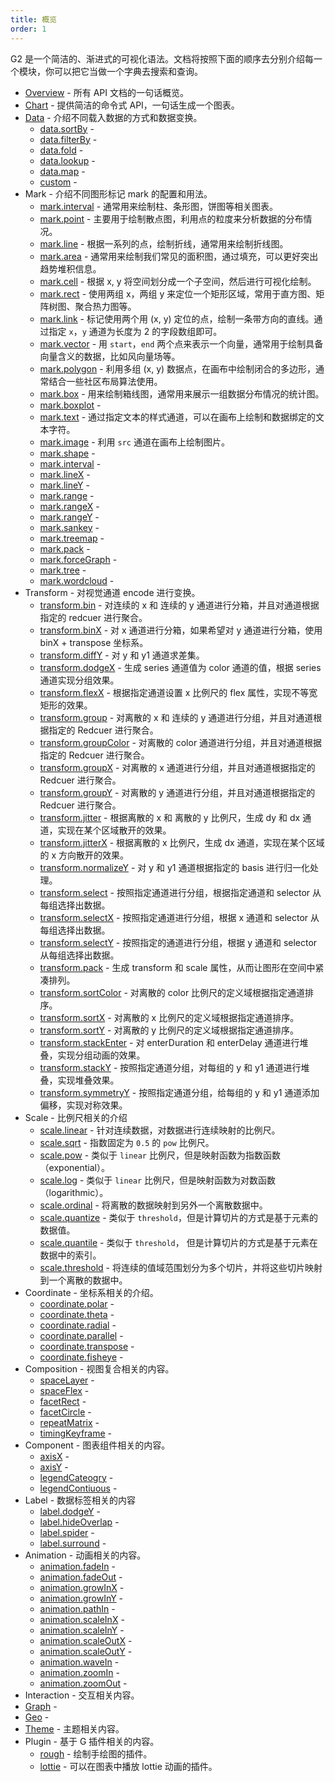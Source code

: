 ```yaml
---
title: 概览
order: 1
---
```


G2 是一个简洁的、渐进式的可视化语法。文档将按照下面的顺序去分别介绍每一个模块，你可以把它当做一个字典去搜索和查询。

* [Overview](./overview) - 所有 API 文档的一句话概览。
* [Chart](./chart) - 提供简洁的命令式 API，一句话生成一个图表。
* [Data](./data/overview) - 介绍不同载入数据的方式和数据变换。
  * [data.sortBy](./scale/sortBy) - 
  * [data.filterBy](./scale/filterBy) - 
  * [data.fold](./scale/fold) - 
  * [data.lookup](./scale/lookup) - 
  * [data.map](./scale/map) - 
  * [custom](./scale/custom) - 
* Mark - 介绍不同图形标记 mark 的配置和用法。
  * [mark.interval](/api/mark/interval) - 通常用来绘制柱、条形图，饼图等相关图表。
  * [mark.point](/api/mark/point) - 主要用于绘制散点图，利用点的粒度来分析数据的分布情况。
  * [mark.line](/api/mark/line) - 根据一系列的点，绘制折线，通常用来绘制折线图。
  * [mark.area](/api/mark/area) - 通常用来绘制我们常见的面积图，通过填充，可以更好突出趋势堆积信息。
  * [mark.cell](/api/mark/cell) - 根据 x, y 将空间划分成一个子空间，然后进行可视化绘制。
  * [mark.rect](/api/mark/rect) - 使用两组 x，两组 y 来定位一个矩形区域，常用于直方图、矩阵树图、聚合热力图等。
  * [mark.link](/api/mark/link) - 标记使用两个用 (x, y) 定位的点，绘制一条带方向的直线。通过指定 `x`，`y` 通道为长度为 2 的字段数组即可。
  * [mark.vector](/api/mark/vector) - 用 `start`，`end` 两个点来表示一个向量，通常用于绘制具备向量含义的数据，比如风向量场等。
  * [mark.polygon](/api/mark/polygon) - 利用多组 (x, y) 数据点，在画布中绘制闭合的多边形，通常结合一些社区布局算法使用。
  * [mark.box](/api/mark/box) - 用来绘制箱线图，通常用来展示一组数据分布情况的统计图。
  * [mark.boxplot](./mark/boxplot) - 
  * [mark.text](/api/mark/text) - 通过指定文本的样式通道，可以在画布上绘制和数据绑定的文本字符。
  * [mark.image](/api/mark/image) - 利用 `src` 通道在画布上绘制图片。
  * [mark.shape](./mark/shape) - 
  * [mark.interval](./mark/interval) - 
  * [mark.lineX](./mark/lineX) - 
  * [mark.lineY](./mark/lineY) - 
  * [mark.range](./mark/range) - 
  * [mark.rangeX](./mark/rangeX) - 
  * [mark.rangeY](./mark/rangeY) - 
  * [mark.sankey](./mark/sankey) - 
  * [mark.treemap](./mark/treemap) - 
  * [mark.pack](./mark/pack) - 
  * [mark.forceGraph](./mark/forceGraph) - 
  * [mark.tree](./mark/tree) - 
  * [mark.wordcloud](./mark/wordcloud) - 
* Transform - 对视觉通道 encode 进行变换。
  * [transform.bin](./transform/bin) - 对连续的 x 和 连续的 y 通道进行分箱，并且对通道根据指定的 redcuer 进行聚合。
  * [transform.binX](./transform/binX) - 对 x 通道进行分箱，如果希望对 y 通道进行分箱，使用 binX + transpose 坐标系。
  * [transform.diffY](./transform/diffY) - 对 y 和 y1 通道求差集。
  * [transform.dodgeX](./transform/dodgeX) - 生成 series 通道值为 color 通道的值，根据 series 通道实现分组效果。
  * [transform.flexX](./transform/flexX) - 根据指定通道设置 x 比例尺的 flex 属性，实现不等宽矩形的效果。
  * [transform.group](./transform/group) - 对离散的 x 和 连续的 y 通道进行分组，并且对通道根据指定的 Redcuer 进行聚合。
  * [transform.groupColor](./transform/groupColor) - 对离散的 color 通道进行分组，并且对通道根据指定的 Redcuer 进行聚合。
  * [transform.groupX](./transform/groupX) - 对离散的 x 通道进行分组，并且对通道根据指定的 Redcuer 进行聚合。
  * [transform.groupY](./transform/groupY) - 对离散的 y 通道进行分组，并且对通道根据指定的 Redcuer 进行聚合。
  * [transform.jitter](./transform/jitter) - 根据离散的 x 和 离散的 y 比例尺，生成 dy 和 dx 通道，实现在某个区域散开的效果。
  * [transform.jitterX](./transform/jitterX) - 根据离散的 x 比例尺，生成 dx 通道，实现在某个区域的 x 方向散开的效果。
  * [transform.normalizeY](./transform/normalizeY) - 对 y 和 y1 通道根据指定的 basis 进行归一化处理。
  * [transform.select](./transform/select) - 按照指定通道进行分组，根据指定通道和 selector 从每组选择出数据。
  * [transform.selectX](./transform/selectX) - 按照指定通道进行分组，根据 x 通道和 selector 从每组选择出数据。
  * [transform.selectY](./transform/selectY) - 按照指定的通道进行分组，根据 y 通道和 selector 从每组选择出数据。
  * [transform.pack](./transform/pack) - 生成 transform 和 scale 属性，从而让图形在空间中紧凑排列。
  * [transform.sortColor](./transform/sortColor) - 对离散的 color 比例尺的定义域根据指定通道排序。
  * [transform.sortX](./transform/sortX) - 对离散的 x 比例尺的定义域根据指定通道排序。
  * [transform.sortY](./transform/sortY) - 对离散的 y 比例尺的定义域根据指定通道排序。
  * [transform.stackEnter](./transform/stackEnter) - 对 enterDuration 和 enterDelay 通道进行堆叠，实现分组动画的效果。
  * [transform.stackY](./transform/stackY) - 按照指定通道分组，对每组的 y 和 y1 通道进行堆叠，实现堆叠效果。
  * [transform.symmetryY](./transform/symmetryY) - 按照指定通道分组，给每组的 y 和 y1 通道添加偏移，实现对称效果。
* Scale - 比例尺相关的介绍
  * [scale.linear](/api/scale/linear) - 针对连续数据，对数据进行连续映射的比例尺。
  * [scale.sqrt](./scale/sqrt) - 指数固定为 `0.5` 的 `pow` 比例尺。
  * [scale.pow](./scale/pow) - 类似于 `linear` 比例尺，但是映射函数为指数函数（exponential）。
  * [scale.log](./scale/log) - 类似于 `linear` 比例尺，但是映射函数为对数函数（logarithmic）。
  * [scale.ordinal](./scale/ordinal) - 将离散的数据映射到另外一个离散数据中。
  * [scale.quantize](./scale/quantize) - 类似于 `threshold`，但是计算切片的方式是基于元素的数据值。
  * [scale.quantile](./scale/quantile) - 类似于 `threshold`， 但是计算切片的方式是基于元素在数据中的索引。
  * [scale.threshold](./scale/threshold) - 将连续的值域范围划分为多个切片，并将这些切片映射到一个离散的数据中。
* Coordinate - 坐标系相关的介绍。
  * [coordinate.polar](./scale/polar) - 
  * [coordinate.theta](./scale/theta) - 
  * [coordinate.radial](./scale/radial) - 
  * [coordinate.parallel](./scale/parallel) - 
  * [coordinate.transpose](./scale/transpose) - 
  * [coordinate.fisheye](./scale/fisheye) - 
* Composition - 视图复合相关的内容。
  * [spaceLayer](./scale/spaceLayer) - 
  * [spaceFlex](./scale/spaceFlex) - 
  * [facetRect](./scale/facetRect) - 
  * [facetCircle](./scale/facetCircle) - 
  * [repeatMatrix](./scale/repeatMatrix) - 
  * [timingKeyframe](./scale/timingKeyframe) - 
* Component - 图表组件相关的内容。
  * [axisX](./scale/axisX) - 
  * [axisY](./scale/axisY) - 
  * [legendCateogry](./scale/legendCateogry) - 
  * [legendContiuous](./scale/legendContiuous) - 
* Label - 数据标签相关的内容
  * [label.dodgeY](./scale/dodgeY) - 
  * [label.hideOverlap](./scale/hideOverlap) - 
  * [label.spider](./scale/spider) - 
  * [label.surround](./scale/surround) - 
* Animation - 动画相关的内容。
  * [animation.fadeIn](./scale/fadeIn) - 
  * [animation.fadeOut](./scale/fadeOut) - 
  * [animation.growInX](./scale/growInX) - 
  * [animation.growInY](./scale/growInY) - 
  * [animation.pathIn](./scale/pathIn) - 
  * [animation.scaleInX](./scale/scaleInX) - 
  * [animation.scaleInY](./scale/scaleInY) - 
  * [animation.scaleOutX](./scale/scaleOutX) - 
  * [animation.scaleOutY](./scale/scaleOutY) - 
  * [animation.waveIn](./scale/waveIn) - 
  * [animation.zoomIn](./scale/zoomIn) - 
  * [animation.zoomOut](./scale/zoomOut) - 
* Interaction - 交互相关内容。
* [Graph]() - 
* [Geo]() - 
* [Theme](./theme) - 主题相关内容。
* Plugin - 基于 G 插件相关的内容。
  * [rough](./plugin/rough) - 绘制手绘图的插件。
  * [lottie](./plugin/lottie) - 可以在图表中播放 lottie 动画的插件。